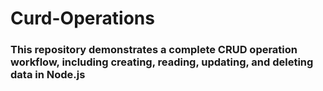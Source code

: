 # Curd-Operations
### This repository demonstrates a complete CRUD operation workflow, including creating, reading, updating, and deleting data in Node.js
